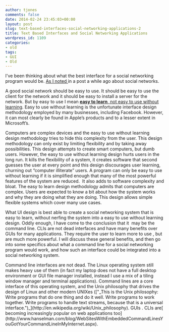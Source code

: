 ```yaml
---
author: tjones
comments: false
date: 2014-02-24 23:45:03+00:00
layout: post
slug: text-based-interfaces-social-networking-applications-2
title: Text Based Interfaces and Social Networking Applications
wordpress_id: 1109
categories:
- old
tags:
- GUI
- Old
---
```


I've been thinking about what the best interface for a social networking program would be. [As I noted ](http://web.archive.org/web/20140403093812/https://theojones.name/index.php/2013/12/30/ideal-distributed-social-networking-application-look-like/)in a post a while ago about social networks.

A good social network should be easy to use. It should be easy to use the client for the network and it should be easy to install a server for the network. But by easy to use I mean [**easy to learn**, not easy to use without learning](http://www.over-yonder.net/~fullermd/rants/userfriendly/2). Easy to use without learning is the unfortunate interface design methodology employed by many businesses, including Facebook. However, it can most clearly be found in Apple’s products and to a lesser extent in Microsoft’s.

Computers are complex devices and the easy to use without learning design methodology tries to hide this complexity from the user. This design methodology can only exist by limiting flexibility and by taking away possibilities. This design attempts to create smart computers, but dumb users. However, the easy to use without learning design hurts users in the long run. It kills the flexibility of a system, it creates software that second guesses the user at every point and this design discourages user learning, churning out “computer illiterate” users. A program can only be easy to use without learning if it is simplified enough that many of the most powerful features of the system are reduced.  It also adds to software complexity and bloat. The easy to learn design methodology admits that computers are complex. Users are expected to know a bit about how the system works and why they are doing what they are doing. This design allows simple flexible systems which cover many use cases.

What UI design is best able to create a social networking system that is easy to learn, without nerfing the system into a easy to use without learning design. Oddly enough, I have come to the conclusion that it  may be the command line. CLIs are not dead interfaces and have many benefits over GUIs for many applications. They require the user to learn more to use , but are much more powerful. I will discuss these general benefits, and then go into some specifics about what a command line for a social networking program would work, and how such an interface could be integrated into a social networking system.

<!-- more -->Command line interfaces are not dead. The Linux operating system still makes heavy use of them (in fact my laptop does not have a full desktop environment or GUI file manager installed, instead I use a mix of a tiling window manager and terminal applications). Command lines are a core interface of this operating system, and the Unix philosophy that drives the design of Linux and other modern UNIXes (["_This is the Unix philosophy: Write programs that do one thing and do it well. Write programs to work together. Write programs to handle text streams, because that is a universal interface.")_](http://en.wikipedia.org/wiki/Unix_philosophy). GUIs . CLIs are[ becoming increasingly popular on web applications too](http://www.hanselman.com/blog/WebSitesWithEmbeddedCommandLinesYouGotYourCommandLineInMyInternet.aspx).
